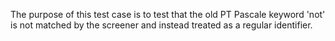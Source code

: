 The purpose of this test case is to test that the old PT Pascale keyword 'not' is not matched by the screener and instead treated as a regular identifier.